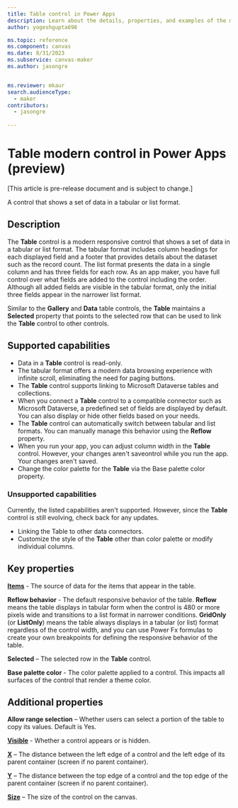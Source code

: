 ```yaml
---
title: Table control in Power Apps
description: Learn about the details, properties, and examples of the modern Table control in Power Apps.
author: yogeshgupta698

ms.topic: reference
ms.component: canvas
ms.date: 8/31/2023
ms.subservice: canvas-maker
ms.author: jasongre


ms.reviewer: mkaur
search.audienceType: 
  - maker
contributors:
  - jasongre
  
---
```

# Table modern control in Power Apps (preview)

[This article is pre-release document and is subject to change.]

A control that shows a set of data in a tabular or list format.

## Description
The **Table** control is a modern responsive control that shows a set of data in a tabular or list format. The tabular format includes column headings for each displayed field and a footer that provides details about the dataset such as the record count. The list format presents the data in a single column and has three fields for each row. As an app maker, you have full control over what fields are added to the control including the order. Although all added fields are visible in the tabular format, only the initial three fields appear in the narrower list format.

Similar to the **Gallery** and **Data** table controls, the **Table** maintains a **Selected** property that points to the selected row that can be used to link the **Table** control to other controls.

## Supported capabilities
- Data in a **Table** control is read-only.
- The tabular format offers a modern data browsing experience with infinite scroll, eliminating the need for paging buttons.
- The **Table** control supports linking to Microsoft Dataverse tables and collections.
- When you connect a **Table** control to a compatible connector such as Microsoft Dataverse, a predefined set of fields are displayed by default. You can also display or hide other fields based on your needs.
- The **Table** control can automatically switch between tabular and list formats. You can manually manage this behavior using the **Reflow** property.
- When you run your app, you can adjust column width in the **Table** control. However, your changes aren't saveontrol while you run the app. Your changes aren't saved.
- Change the color palette for the **Table** via the Base palette color property. 

### Unsupported capabilities
Currently, the listed capabilities aren't supported. However, since the **Table** control is still evolving, check back for any updates.

* Linking the Table to other data connectors.
* Customize the style of the **Table** other than color palette or modify individual columns.


## Key properties
**[Items](../properties-core.md)** - The source of data for the items that appear in the table. 

**Reflow behavior** - The default responsive behavior of the table. **Reflow** means the table displays in tabular form when the control is 480 or more pixels wide and transitions to a list format in narrower conditions. **GridOnly** (or **ListOnly**) means the table always displays in a tabular (or list) format regardless of the control width, and you can use Power Fx formulas to create your own breakpoints for defining the responsive behavior of the table.

**Selected** – The selected row in the **Table** control.

**Base palette color** - The color palette applied to a control. This impacts all surfaces of the control that render a theme color.  

## Additional properties
**Allow range selection** – Whether users can select a portion of the table to copy its values. Default is Yes.

**[Visible](../properties-core.md)** - Whether a control appears or is hidden.

**[X](../properties-size-location.md)** – The distance between the left edge of a control and the left edge of its parent container (screen if no parent container).

**[Y](../properties-size-location.md)** – The distance between the top edge of a control and the top edge of the parent container (screen if no parent container).

**[Size](../properties-text.md)** – The size of the control on the canvas.











